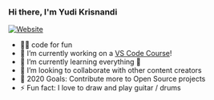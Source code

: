 ### Hi there, I'm Yudi Krisnandi

[![Website](https://img.shields.io/website?label=Kodeakademia.com&style=for-the-badge&url=https%3A%2F%2Fcodestackr.com)](https://medium.com/codeacademia)

- 👨‍💻 code for fun
- 🔭 I’m currently working on a [VS Code Course][website]!
- 🌱 I’m currently learning everything 🤣
- 👯 I’m looking to collaborate with other content creators
- 🥅 2020 Goals: Contribute more to Open Source projects
- ⚡ Fun fact: I love to draw and play guitar / drums

[website]: https://medium.com/codeacademia 

